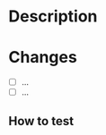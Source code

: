 # Description
<!--- Describe your changes to provide context for reviewers, including why it is needed -->

# Changes
<!-- List of detailed changes (how the change is accomplished) -->

- [ ] ...
- [ ] ...

## How to test
<!--- Include details of how to test your changes, including any pre-requisites. If no unit tests are included, please explain why and how to test manually
1.
2.
3.
-->

<!--
## Related Issues

Fixes #
-->